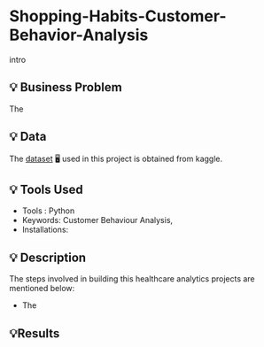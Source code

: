 # Shopping-Habits-Customer-Behavior-Analysis
intro

## 💡 Business Problem
The 

## 💡 Data
The [dataset](https://www.kaggle.com/datasets/zeesolver/consumer-behavior-and-shopping-habits-dataset/data?select=shopping_behavior_updated.csv) :desktop_computer: used in this project is obtained from kaggle.

## 💡 Tools Used

* Tools : Python
* Keywords: Customer Behaviour Analysis,  
* Installations:
  
## 💡 Description 
The steps involved in building this healthcare analytics projects are mentioned below:
* The 
 ## 💡Results
